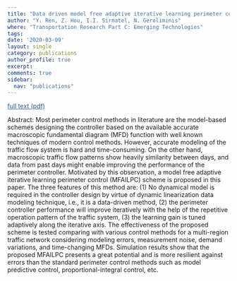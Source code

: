 ```yaml
---
title: "Data driven model free adaptive iterative learning perimeter control for large-scale urban road networks"
author: "Y. Ren, Z. Hou, I.I. Sirmatel, N. Geroliminis"
where: "Transportation Research Part C: Emerging Technologies"
tags: 
date: '2020-03-09'
layout: single
category: publications
author_profile: true
excerpt:
comments: true
sidebar:
  nav: "publications"
---
```

<a href="https://sirmatel.github.io/assets/files/ren2020datadriven.pdf" style="color: #2d5a8c; text-decoration:underline">full text (pdf)</a>

Abstract: Most perimeter control methods in literature are the model-based schemes designing the controller based on the available accurate macroscopic fundamental diagram (MFD) function with well known techniques of modern control methods. However, accurate modeling of the traffic flow system is hard and time-consuming. On the other hand, macroscopic traffic flow patterns show heavily similarity between days, and data from past days might enable improving the performance of the perimeter controller. Motivated by this observation, a model free adaptive iterative learning perimeter control (MFAILPC) scheme is proposed in this paper. The three features of this method are: (1) No dynamical model is required in the controller design by virtue of dynamic linearization data modeling technique, i.e., it is a data-driven method, (2) the perimeter controller performance will improve iteratively with the help of the repetitive operation pattern of the traffic system, (3) the learning gain is tuned adaptively along the iterative axis. The effectiveness of the proposed scheme is tested comparing with various control methods for a multi-region traffic network considering modeling errors, measurement noise, demand variations, and time-changing MFDs. Simulation results show that the proposed MFAILPC presents a great potential and is more resilient against errors than the standard perimeter control methods such as model predictive control, proportional-integral control, etc.

